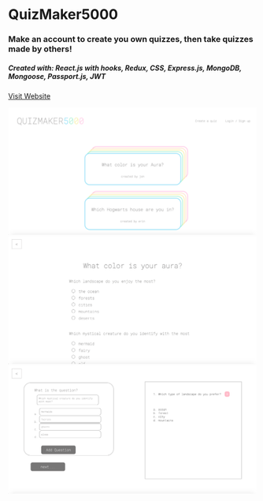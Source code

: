 # QuizMaker5000
### Make an account to create you own quizzes, then take quizzes made by others! 

##### Created with: React.js with hooks, Redux, CSS, Express.js, MongoDB, Mongoose, Passport.js, JWT

[Visit Website](http://reallyhungry.herokuapp.com)

<p align="center">
  <img src="https://github.com/ErinElizCostello/quiz-maker/blob/master/src/images/mainPage.png" />
  <img src="https://github.com/ErinElizCostello/quiz-maker/blob/master/src/images/quiz.png" />
  <img src="https://github.com/ErinElizCostello/quiz-maker/blob/master/src/images/questions.png" />
</p>